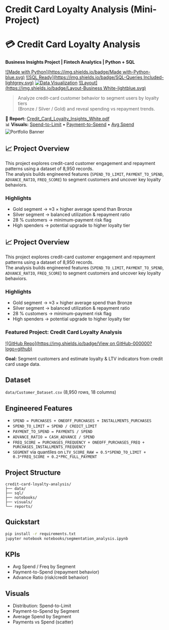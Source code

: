# Credit Card Loyalty Analysis (Mini-Project)
# 💳 Credit Card Loyalty Analysis  
**Business Insights Project | Fintech Analytics | Python + SQL**

[![Made with Python](https://img.shields.io/badge/Made with-Python-blue.svg)](https://www.python.org/)
[![SQL Ready](https://img.shields.io/badge/SQL-Queries Included-lightgrey.svg)](#)
[![Data Visualization](https://img.shields.io/badge/Visuals-Matplotlib-orange.svg)](#)
[![Layout](https://img.shields.io/badge/Layout-Business White-lightblue.svg)](#)

> Analyze credit-card customer behavior to segment users by loyalty tiers  
> (Bronze / Silver / Gold) and reveal spending vs repayment trends.

📘 **Report:** [Credit_Card_Loyalty_Insights_White.pdf](reports/Credit_Card_Loyalty_Insights_White.pdf)  
📊 **Visuals:** [Spend-to-Limit](visuals/dist_spend_to_limit.png) • [Payment-to-Spend](visuals/payment_to_spend_by_segment.png) • [Avg Spend](visuals/avg_spend_by_segment.png)
![Portfolio Banner](visuals/A_LinkedIn_carousel_post_in_the_image_consists_of_.png)
## 📈 Project Overview
This project explores credit-card customer engagement and repayment patterns using a dataset of 8,950 records.  
The analysis builds engineered features (`SPEND_TO_LIMIT`, `PAYMENT_TO_SPEND`, `ADVANCE_RATIO`, `FREQ_SCORE`) to segment customers and uncover key loyalty behaviors.

### Highlights
- Gold segment → ≈3 × higher average spend than Bronze  
- Silver segment → balanced utilization & repayment ratio  
- 28 % customers → minimum-payment risk flag  
- High spenders → potential upgrade to higher loyalty tier
## 📈 Project Overview
This project explores credit-card customer engagement and repayment patterns using a dataset of 8,950 records.  
The analysis builds engineered features (`SPEND_TO_LIMIT`, `PAYMENT_TO_SPEND`, `ADVANCE_RATIO`, `FREQ_SCORE`) to segment customers and uncover key loyalty behaviors.

### Highlights
- Gold segment → ≈3 × higher average spend than Bronze  
- Silver segment → balanced utilization & repayment ratio  
- 28 % customers → minimum-payment risk flag  
- High spenders → potential upgrade to higher loyalty tier
### Featured Project: Credit Card Loyalty Analysis
[![GitHub Repo](https://img.shields.io/badge/View on GitHub-000000?logo=github)](https://github.com/FATIMA-FARMAN/credit-card-loyalty-analysis)

**Goal:** Segment customers and estimate loyalty & LTV indicators from credit card usage data.

## Dataset
`data/Customer_Dataset.csv` (8,950 rows, 18 columns)

## Engineered Features
- `SPEND = PURCHASES + ONEOFF_PURCHASES + INSTALLMENTS_PURCHASES`
- `SPEND_TO_LIMIT = SPEND / CREDIT_LIMIT`
- `PAYMENT_TO_SPEND = PAYMENTS / SPEND`
- `ADVANCE_RATIO = CASH_ADVANCE / SPEND`
- `FREQ_SCORE = PURCHASES_FREQUENCY + ONEOFF_PURCHASES_FREQ + PURCHASES_INSTALLMENTS_FREQUENCY`
- `SEGMENT` via quantiles on `LTV_SCORE_RAW = 0.5*SPEND_TO_LIMIT + 0.3*FREQ_SCORE + 0.2*PRC_FULL_PAYMENT`

## Project Structure
```
credit-card-loyalty-analysis/
├── data/
├── sql/
├── notebooks/
├── visuals/
└── reports/
```

## Quickstart
```bash
pip install -r requirements.txt
jupyter notebook notebooks/segmentation_analysis.ipynb
```

## KPIs
- Avg Spend / Freq by Segment
- Payment-to-Spend (repayment behavior)
- Advance Ratio (risk/credit behavior)

## Visuals
- Distribution: Spend-to-Limit
- Payment-to-Spend by Segment
- Average Spend by Segment
- Payments vs Spend (scatter)
